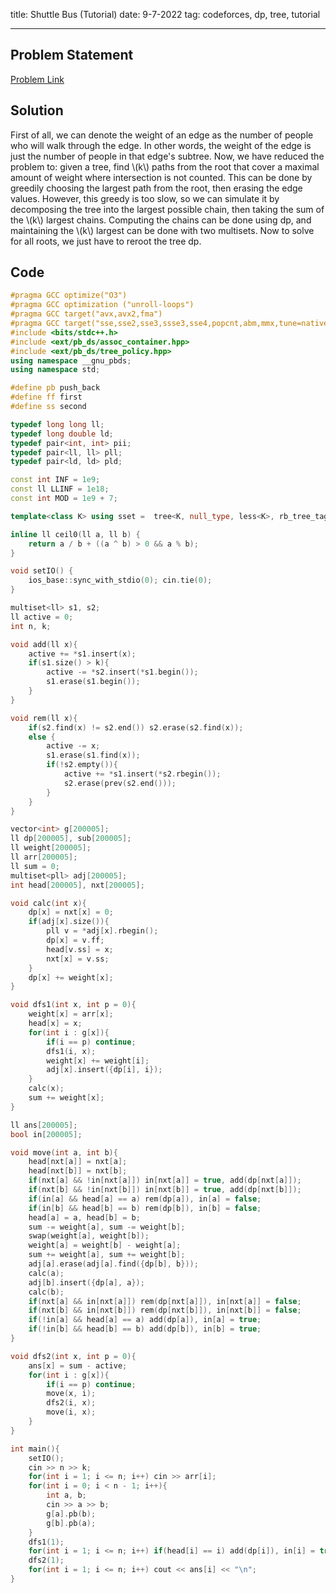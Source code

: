 title: Shuttle Bus (Tutorial)
date: 9-7-2022
tag: codeforces, dp, tree, tutorial

---

## Problem Statement

[Problem Link](https://codeforces.com/gym/103860/problem/B)

## Solution

First of all, we can denote the weight of an edge as the number of people who will walk through the edge. In other words, the weight of the edge is just the number of people in that edge's subtree. Now, we have reduced the problem to: given a tree, find \\(k\\) paths from the root that cover a maximal amount of weight where intersection is not counted. This can be done by greedily choosing the largest path from the root, then erasing the edge values. However, this greedy is too slow, so we can simulate it by decomposing the tree into the largest possible chain, then taking the sum of the \\(k\\) largest chains. Computing the chains can be done using dp, and maintaining the \\(k\\) largest can be done with two multisets. Now to solve for all roots, we just have to reroot the tree dp.

## Code

```c++
#pragma GCC optimize("O3")
#pragma GCC optimization ("unroll-loops")
#pragma GCC target("avx,avx2,fma")
#pragma GCC target("sse,sse2,sse3,ssse3,sse4,popcnt,abm,mmx,tune=native")
#include <bits/stdc++.h>
#include <ext/pb_ds/assoc_container.hpp>
#include <ext/pb_ds/tree_policy.hpp>
using namespace __gnu_pbds;
using namespace std;

#define pb push_back
#define ff first
#define ss second

typedef long long ll;
typedef long double ld;
typedef pair<int, int> pii;
typedef pair<ll, ll> pll;
typedef pair<ld, ld> pld;

const int INF = 1e9;
const ll LLINF = 1e18;
const int MOD = 1e9 + 7;

template<class K> using sset =  tree<K, null_type, less<K>, rb_tree_tag, tree_order_statistics_node_update>;

inline ll ceil0(ll a, ll b) {
    return a / b + ((a ^ b) > 0 && a % b);
}

void setIO() {
    ios_base::sync_with_stdio(0); cin.tie(0);
}

multiset<ll> s1, s2;
ll active = 0;
int n, k;

void add(ll x){
    active += *s1.insert(x);
    if(s1.size() > k){
        active -= *s2.insert(*s1.begin());
        s1.erase(s1.begin());
    }
}

void rem(ll x){
    if(s2.find(x) != s2.end()) s2.erase(s2.find(x));
    else {
        active -= x;
        s1.erase(s1.find(x));
        if(!s2.empty()){
            active += *s1.insert(*s2.rbegin());
            s2.erase(prev(s2.end()));
        }
    }
}

vector<int> g[200005];
ll dp[200005], sub[200005];
ll weight[200005];
ll arr[200005];
ll sum = 0;
multiset<pll> adj[200005];
int head[200005], nxt[200005];

void calc(int x){
    dp[x] = nxt[x] = 0;
    if(adj[x].size()){
        pll v = *adj[x].rbegin();
        dp[x] = v.ff;
        head[v.ss] = x;
        nxt[x] = v.ss;
    }
    dp[x] += weight[x];
}

void dfs1(int x, int p = 0){
    weight[x] = arr[x];
    head[x] = x;
    for(int i : g[x]){
        if(i == p) continue;
        dfs1(i, x);
        weight[x] += weight[i];
        adj[x].insert({dp[i], i});
    }
    calc(x);
    sum += weight[x];
}

ll ans[200005];
bool in[200005];

void move(int a, int b){
    head[nxt[a]] = nxt[a];
    head[nxt[b]] = nxt[b];
    if(nxt[a] && !in[nxt[a]]) in[nxt[a]] = true, add(dp[nxt[a]]);
    if(nxt[b] && !in[nxt[b]]) in[nxt[b]] = true, add(dp[nxt[b]]);
    if(in[a] && head[a] == a) rem(dp[a]), in[a] = false;
    if(in[b] && head[b] == b) rem(dp[b]), in[b] = false;
    head[a] = a, head[b] = b;
    sum -= weight[a], sum -= weight[b];
    swap(weight[a], weight[b]);
    weight[a] = weight[b] - weight[a];
    sum += weight[a], sum += weight[b];
    adj[a].erase(adj[a].find({dp[b], b}));
    calc(a);
    adj[b].insert({dp[a], a});
    calc(b);
    if(nxt[a] && in[nxt[a]]) rem(dp[nxt[a]]), in[nxt[a]] = false;
    if(nxt[b] && in[nxt[b]]) rem(dp[nxt[b]]), in[nxt[b]] = false;
    if(!in[a] && head[a] == a) add(dp[a]), in[a] = true;
    if(!in[b] && head[b] == b) add(dp[b]), in[b] = true;
}

void dfs2(int x, int p = 0){
    ans[x] = sum - active;
    for(int i : g[x]){
        if(i == p) continue;
        move(x, i);
        dfs2(i, x);
        move(i, x);
    }
}

int main(){
    setIO();
    cin >> n >> k;
    for(int i = 1; i <= n; i++) cin >> arr[i];
    for(int i = 0; i < n - 1; i++){
        int a, b;
        cin >> a >> b;
        g[a].pb(b);
        g[b].pb(a);
    }
    dfs1(1);
    for(int i = 1; i <= n; i++) if(head[i] == i) add(dp[i]), in[i] = true;
    dfs2(1);
    for(int i = 1; i <= n; i++) cout << ans[i] << "\n";
}
```